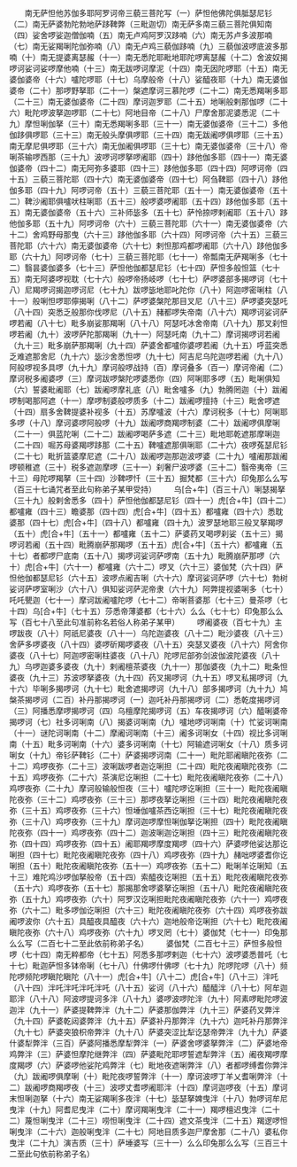 <!-- { "loadSidebar": true } -->
　　南无萨怛他苏伽多耶阿罗诃帝三藐三菩陀写（一）萨怛他佛陀俱胝瑟尼钐（二）南无萨婆勃陀勃地萨跢鞞弊（三毗迦切）南无萨多南三藐三菩陀俱知南（四）娑舍啰娑迦僧伽喃（五）南无卢鸡阿罗汉跢喃（六）南无苏卢多波那喃（七）南无娑羯唎陀伽弥喃（八）南无卢鸡三藐伽跢喃（九）三藐伽波啰底波多那喃（十）南无提婆离瑟赧（十一）南无悉陀耶毗地耶陀啰离瑟赧（十二）舍波奴揭啰诃娑诃娑啰摩他喃（十三）南无跋啰诃摩泥（十四）南无因陀啰耶（十五）南无婆伽婆帝（十六）嚧陀啰耶（十七）乌摩般帝（十八）娑醯夜耶（十九）南无婆伽婆帝（二十）那啰野拏耶（二十一）槃遮摩诃三慕陀啰（二十二）南无悉羯唎多耶（二十三）南无婆伽婆帝（二十四）摩诃迦罗耶（二十五）地唎般剌那伽啰（二十六）毗陀啰波拏迦啰耶（二十七）阿地目帝（二十八）尸摩舍那泥婆悉泥（二十九）摩怛唎伽拏（三十）南无悉羯唎多耶（三十一）南无婆伽婆帝（三十二）多他伽跢俱啰耶（三十三）南无般头摩俱啰耶（三十四）南无跋阇啰俱啰耶（三十五）南无摩尼俱啰耶（三十六）南无伽阇俱啰耶（三十七）南无婆伽婆帝（三十八）帝唎茶输啰西那（三十九）波啰诃啰拏啰阇耶（四十）跢他伽多耶（四十一）南无婆伽婆帝（四十二）南无阿弥多婆耶（四十三）跢他伽多耶（四十四）阿啰诃帝（四十五）三藐三菩陀耶（四十六）南无婆伽婆帝（四十七）阿刍鞞耶（四十八）跢他伽多耶（四十九）阿啰诃帝（五十）三藐三菩陀耶（五十一）南无婆伽婆帝（五十二）鞞沙阇耶俱嚧吠柱唎耶（五十三）般啰婆啰阇耶（五十四）跢他伽多耶（五十五）南无婆伽婆帝（五十六）三补师毖多（五十七）萨怜捺啰剌阇耶（五十八）跢他伽多耶（五十九）阿啰诃帝（六十）三藐三菩陀耶（六十一）南无婆伽婆帝（六十二）舍鸡野母那曳（六十三）跢他伽多耶（六十四）阿啰诃帝（六十五）三藐三菩陀耶（六十六）南无婆伽婆帝（六十七）剌怛那鸡都啰阇耶（六十八）跢他伽多耶（六十九）阿啰诃帝（七十）三藐三菩陀耶（七十一）帝瓢南无萨羯唎多（七十二）翳昙婆伽婆多（七十三）萨怛他伽都瑟尼钐（七十四）萨怛多般怛篮（七十五）南无阿婆啰视耽（七十六）般啰帝扬岐啰（七十七）萨啰婆部多揭啰诃（七十八）尼羯啰诃揭迦啰诃尼（七十九）跋啰毖地耶叱陀你（八十）阿迦啰密唎柱（八十一）般唎怛啰耶儜揭唎（八十二）萨啰婆槃陀那目叉尼（八十三）萨啰婆突瑟吒（八十四）突悉乏般那你伐啰尼（八十五）赭都啰失帝南（八十六）羯啰诃娑诃萨啰若阇（八十七）毗多崩娑那羯唎（八十八）阿瑟吒冰舍帝南（八十九）那叉刹怛啰若阇（九十）波啰萨陀那羯唎（九十一）阿瑟吒南（九十二）摩诃揭啰诃若阇（九十三）毗多崩萨那羯唎（九十四）萨婆舍都嚧你婆啰若阇（九十五）呼蓝突悉乏难遮那舍尼（九十六）毖沙舍悉怛啰（九十七）阿吉尼乌陀迦啰若阇（九十八）阿般啰视多具啰（九十九）摩诃般啰战持（百）摩诃叠多（百一）摩诃帝阇（二）摩诃税多阇婆啰（三）摩诃跋啰槃陀啰婆悉你（四）阿唎耶多啰（五）毗唎俱知（六）誓婆毗阇耶（七）跋阇啰摩礼底（八）毗舍嚧多（九）勃腾罔迦（十）跋阇啰制喝那阿遮（十一）摩啰制婆般啰质多（十二）跋阇啰擅持（十三）毗舍啰遮（十四）扇多舍鞞提婆补视多（十五）苏摩嚧波（十六）摩诃税多（十七）阿唎耶多啰（十八）摩诃婆啰阿般啰（十九）跋阇啰商羯啰制婆（二十）跋阇啰俱摩唎（二十一）俱蓝陀唎（二十二）跋阇啰喝萨多遮（二十三）毗地耶乾遮那摩唎迦（二十四）啒苏母婆羯啰跢那（二十五）鞞嚧遮那俱唎耶（二十六）夜啰菟瑟尼钐（二十七）毗折篮婆摩尼遮（二十八）跋阇啰迦那迦波啰婆（二十九）嚧阇那跋阇啰顿稚遮（三十）税多遮迦摩啰（三十一）刹奢尸波啰婆（三十二）翳帝夷帝（三十三）母陀啰羯拏（三十四）沙鞞啰忏（三十五）掘梵都（三十六）印兔那么么写（百三十七诵咒者至此句称弟子某甲受持）
　　乌[合+牛]（百三十八）唎瑟揭拏（三十九）般剌舍悉多（四十）萨怛他伽都瑟尼钐（四十一）虎[合+牛]（四十二）都嚧雍（四十三）瞻婆那（四十四）虎[合+牛]（四十五）都嚧雍（四十六）悉耽婆那（四十七）虎[合+牛]（四十八）都嚧雍（四十九）波罗瑟地耶三般叉拏羯啰（五十）虎[合+牛]（五十一）都嚧雍（五十二）萨婆药叉喝啰刹娑（五十三）揭啰诃若阇（五十四）毗腾崩萨那羯啰（五十五）虎[合+牛]（五十六）都嚧雍（五十七）者都啰尸底南（五十八）揭啰诃娑诃萨啰南（五十九）毗腾崩萨那啰（六十）虎[合+牛]（六十一）都嚧雍（六十二）啰叉（六十三）婆伽梵（六十四）萨怛他伽都瑟尼钐（六十五）波啰点阇吉唎（六十六）摩诃娑诃萨啰（六十七）勃树娑诃萨啰室唎沙（六十八）俱知娑诃萨泥帝隶（六十九）阿弊提视婆唎多（七十）吒吒甖迦（七十一）摩诃跋阇嚧陀啰（七十二）帝唎菩婆那（七十三）曼茶啰（七十四）乌[合+牛]（七十五）莎悉帝薄婆都（七十六）么么（七十七）印兔那么么写（百七十八至此句准前称名若俗人称弟子某甲）
　　啰阇婆夜（百七十九）主啰跋夜（八十）阿祇尼婆夜（八十一）乌陀迦婆夜（八十二）毗沙婆夜（八十三）舍萨多啰婆夜（八十四）婆啰斫羯啰婆夜（八十五）突瑟叉婆夜（八十六）阿舍你婆夜（八十七）阿迦啰密唎柱婆夜（八十八）陀啰尼部弥剑波伽波陀婆夜（八十九）乌啰迦婆多婆夜（九十）剌阇檀茶婆夜（九十一）那伽婆夜（九十二）毗条怛婆夜（九十三）苏波啰拏婆夜（九十四）药叉揭啰诃（九十五）啰叉私揭啰诃（九十六）毕唎多揭啰诃（九十七）毗舍遮揭啰诃（九十八）部多揭啰诃（九十九）鸠槃茶揭啰诃（二百）补丹那揭啰诃（一）迦吒补丹那揭啰诃（二）悉乾度揭啰诃（三）阿播悉摩啰揭啰诃（四）乌檀摩陀揭啰诃（五）车夜揭啰诃（六）醯唎婆帝揭啰诃（七）社多诃唎南（八）揭婆诃唎南（九）嚧地啰诃唎南（十）忙娑诃唎南（十一）谜陀诃唎南（十二）摩阇诃唎南（十三）阇多诃唎女（十四）视比多诃唎南（十五）毗多诃唎南（十六）婆多诃唎南（十七）阿输遮诃唎女（十八）质多诃唎女（十九）帝钐萨鞞钐（二十）萨婆揭啰诃南（二十一）毗陀耶阇瞋陀夜弥（二十二）鸡啰夜弥（二十三）波唎跋啰者迦讫唎担（二十四）毗陀夜阇瞋陀夜弥（二十五）鸡啰夜弥（二十六）茶演尼讫唎担（二十七）毗陀夜阇瞋陀夜弥（二十八）鸡啰夜弥（二十九）摩诃般输般怛夜（三十）嚧陀啰讫唎担（三十一）毗陀夜阇瞋陀夜弥（三十二）鸡啰夜弥（三十三）那啰夜拏讫唎担（三十四）毗陀夜阇瞋陀夜弥（三十五）鸡啰夜弥（三十六）怛埵伽嚧茶西讫唎担（三十七）毗陀夜阇瞋陀夜弥（三十八）鸡啰夜弥（三十九）摩诃迦啰摩怛唎伽拏讫唎担（四十）毗陀夜阇瞋陀夜弥（四十一）鸡啰夜弥（四十二）迦波唎迦讫唎担（四十三）毗陀夜阇瞋陀夜弥（四十四）鸡啰夜弥（四十五）阇耶羯啰摩度羯啰（四十六）萨婆啰他娑达那讫唎担（四十七）毗陀夜阇瞋陀夜弥（四十八）鸡啰夜弥（四十九）赭咄啰婆耆你讫唎担（五十）毗陀夜阇瞋陀夜弥（五十一）鸡啰夜弥（五十二）毗唎羊讫唎知（五十三）难陀鸡沙啰伽拏般帝（五十四）索醯夜讫唎担（五十五）毗陀夜阇瞋陀夜弥（五十六）鸡啰夜弥（五十七）那揭那舍啰婆拏讫唎担（五十八）毗陀夜阇瞋陀夜弥（五十九）鸡啰夜弥（六十）阿罗汉讫唎担毗陀夜阇瞋陀夜弥（六十一）鸡啰夜弥（六十二）毗多啰伽讫唎担（六十三）毗陀夜阇瞋陀夜弥（六十四）鸡啰夜弥跋阇啰波你（六十五）具醯夜具醯夜（六十六）迦地般帝讫唎担（六十七）毗陀夜阇瞋陀夜弥（六十八）鸡啰夜弥（六十九）啰叉罔（七十）婆伽梵（七十一）印兔那么么写（二百七十二至此依前称弟子名）
　　婆伽梵（二百七十三）萨怛多般怛啰（七十四）南无粹都帝（七十五）阿悉多那啰剌迦（七十六）波啰婆悉普吒（七十七）毗迦萨怛多钵帝唎（七十八）什佛啰什佛啰（七十九）陀啰陀啰（八十）频陀啰频陀啰瞋陀瞋陀（八十一）虎[合+牛]（八十二）虎[合+牛]（八十三）泮吒（八十四）泮吒泮吒泮吒泮吒（八十五）娑诃（八十六）醯醯泮（八十七）阿牟迦耶泮（八十八）阿波啰提诃多泮（八十九）婆啰波啰陀泮（九十）阿素啰毗陀啰波迦泮（九十一）萨婆提鞞弊泮（九十二）萨婆那伽弊泮（九十三）萨婆药叉弊泮（九十四）萨婆乾闼婆弊泮（九十五）萨婆补丹那弊泮（九十六）迦吒补丹那弊泮（九十七）萨婆突狼枳帝弊泮（九十八）萨婆突涩比犁讫瑟帝弊泮（九十九）萨婆什婆犁弊泮（三百）萨婆阿播悉摩犁弊泮（一）萨婆舍啰婆拏弊泮（二）萨婆地帝鸡弊泮（三）萨婆怛摩陀继弊泮（四）萨婆毗陀耶啰誓遮犁弊泮（五）阇夜羯啰摩度羯啰（六）萨婆啰他娑陀鸡弊泮（七）毗地夜遮唎弊泮（八）者都啰缚耆你弊泮（九）跋阇啰俱摩唎（十）毗陀夜啰誓弊泮（十一）摩诃波啰丁羊乂耆唎弊泮（十二）跋阇啰商羯啰夜（十三）波啰丈耆啰阇耶泮（十四）摩诃迦啰夜（十五）摩诃末怛唎迦拏（十六）南无娑羯唎多夜泮（十七）毖瑟拏婢曳泮（十八）勃啰诃牟尼曳泮（十九）阿耆尼曳泮（二十）摩诃羯唎曳泮（二十一）羯啰檀迟曳泮（二十二）蔑怛唎曳泮（二十三）唠怛唎曳泮（二十四）遮文茶曳泮（二十五）羯逻啰怛唎曳泮（二十六）迦般唎曳泮（二十七）阿地目质多迦尸摩舍那（二十八）婆私你曳泮（二十九）演吉质（三十）萨埵婆写（三十一）么么印兔那么么写（三百三十二至此句依前称弟子名）
